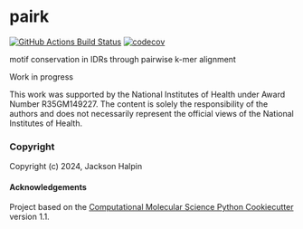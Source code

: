 pairk
==============================
[//]: # (Badges)
[![GitHub Actions Build Status](https://github.com/REPLACE_WITH_OWNER_ACCOUNT/pairk/workflows/CI/badge.svg)](https://github.com/REPLACE_WITH_OWNER_ACCOUNT/pairk/actions?query=workflow%3ACI)
[![codecov](https://codecov.io/gh/REPLACE_WITH_OWNER_ACCOUNT/pairk/branch/main/graph/badge.svg)](https://codecov.io/gh/REPLACE_WITH_OWNER_ACCOUNT/pairk/branch/main)


motif conservation in IDRs through pairwise k-mer alignment

Work in progress

This work was supported by the National Institutes of Health under Award Number R35GM149227. The content is solely the responsibility of the authors and does not necessarily represent the official views of the National Institutes of Health.

### Copyright

Copyright (c) 2024, Jackson Halpin


#### Acknowledgements
 
Project based on the 
[Computational Molecular Science Python Cookiecutter](https://github.com/molssi/cookiecutter-cms) version 1.1.
